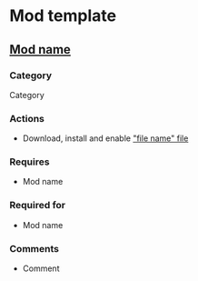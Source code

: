 # Mod template

## [Mod name](link-to-mode-on-nexus)

### Category

Category

### Actions

* Download, install and enable ["file name" file]()

### Requires

* Mod name

### Required for

* Mod name

### Comments

* Comment
